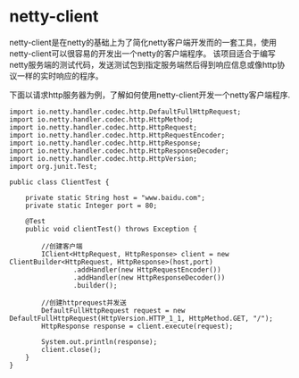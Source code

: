 # netty-client
netty-client是在netty的基础上为了简化netty客户端开发而的一套工具，使用netty-client可以很容易的开发出一个netty的客户端程序。
该项目适合于编写netty服务端的测试代码，发送测试包到指定服务端然后得到响应信息或像http协议一样的实时响应的程序。

下面以请求http服务器为例，了解如何使用netty-client开发一个netty客户端程序.
```
import io.netty.handler.codec.http.DefaultFullHttpRequest;
import io.netty.handler.codec.http.HttpMethod;
import io.netty.handler.codec.http.HttpRequest;
import io.netty.handler.codec.http.HttpRequestEncoder;
import io.netty.handler.codec.http.HttpResponse;
import io.netty.handler.codec.http.HttpResponseDecoder;
import io.netty.handler.codec.http.HttpVersion;
import org.junit.Test;

public class ClientTest {

	private static String host = "www.baidu.com";
	private static Integer port = 80;

	@Test
	public void clientTest() throws Exception {

		//创建客户端
		IClient<HttpRequest, HttpResponse> client = new ClientBuilder<HttpRequest, HttpResponse>(host,port)
				.addHandler(new HttpRequestEncoder())
				.addHandler(new HttpResponseDecoder())
				.builder();

		//创建httprequest并发送
		DefaultFullHttpRequest request = new DefaultFullHttpRequest(HttpVersion.HTTP_1_1, HttpMethod.GET, "/");
		HttpResponse response = client.execute(request);

		System.out.println(response);
		client.close();
	}
}
```

